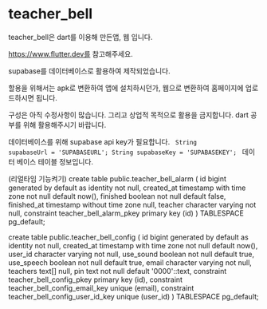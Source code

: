 # teacher_bell

teacher_bell은 dart를 이용해 만든앱, 웹 입니다.

https://www.flutter.dev를 참고해주세요.

supabase를 데이터베이스로 활용하여 제작되었습니다.

할용을 위해서는 apk로 변환하여 앱에 설치하시던가, 웹으로 변환하여 홈페이지에 업로드하시면 됩니다.

구성은 아직 수정사항이 많습니다. 
그리고 상업적 목적으로 활용을 금지합니다. dart 공부를 위해 활용해주시기 바랍니다.

데이터베이스를 위해 supabase api key가 필요합니다.
<code>
String supabaseUrl = 'SUPABASEURL';
String supabaseKey = 'SUPABASEKEY';
</code>
데이터 베이스 테이블 정보입니다.

(리얼타임 기능켜기)
create table public.teacher_bell_alarm (
  id bigint generated by default as identity not null,
  created_at timestamp with time zone not null default now(),
  finished boolean not null default false,
  finished_at timestamp without time zone null,
  teacher character varying not null,
  constraint teacher_bell_alarm_pkey primary key (id)
) TABLESPACE pg_default;

create table public.teacher_bell_config (
  id bigint generated by default as identity not null,
  created_at timestamp with time zone not null default now(),
  user_id character varying not null,
  use_sound boolean not null default true,
  use_speech boolean not null default true,
  email character varying not null,
  teachers text[] null,
  pin text not null default '0000'::text,
  constraint teacher_bell_config_pkey primary key (id),
  constraint teacher_bell_config_email_key unique (email),
  constraint teacher_bell_config_user_id_key unique (user_id)
) TABLESPACE pg_default;
